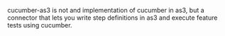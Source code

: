 cucumber-as3 is not and implementation of cucumber in as3, but a connector that lets you write step definitions in as3
and execute feature tests using cucumber.
